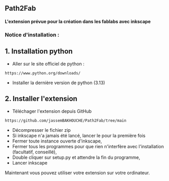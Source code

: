 ## Path2Fab
#### L'extension prévue pour la création dans les fablabs avec inkscape

### Notice d'installation : 

## 1. Installation python

- Aller sur le site officiel de python : 
```
https://www.python.org/downloads/
```
- Installer la dernière version de python (3.13)

## 2. Installer l'extension 

- Téléchager l'extension depuis GitHub 

```
https://github.com/jassemBAKHOUCHE/Path2Fab/tree/main
```

- Décompresser le fichier zip
- Si inkscape n'a jamais été lancé, lancer le pour la première fois
- Fermer toute instance ouverte d'inkscape,
- Fermer tous les programmes pour que rien n'interfère avec l'installation (facultatif, conseillé),
- Double cliquer sur setup.py et attendre la fin du programme,
- Lancer inkscape

Maintenant vous pouvez utiliser votre extension sur votre ordinateur. 